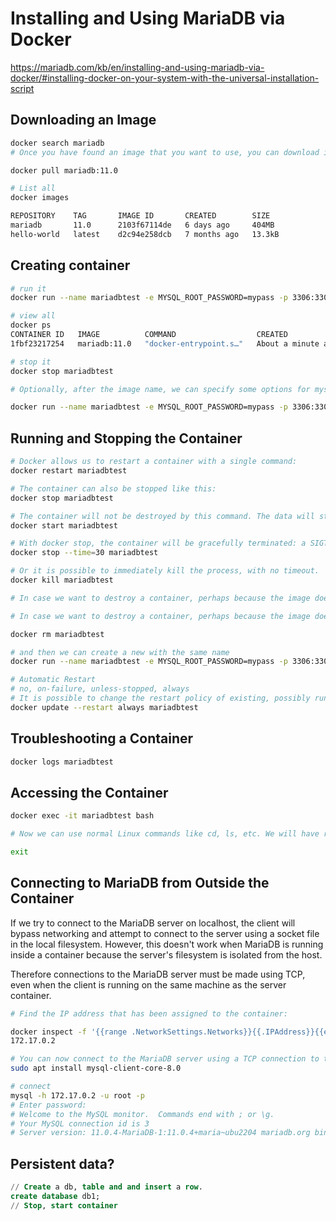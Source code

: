 # Installing and Using MariaDB via Docker

https://mariadb.com/kb/en/installing-and-using-mariadb-via-docker/#installing-docker-on-your-system-with-the-universal-installation-script

## Downloading an Image

```bash
docker search mariadb
# Once you have found an image that you want to use, you can download it via Docker.

docker pull mariadb:11.0

# List all
docker images

REPOSITORY    TAG       IMAGE ID       CREATED        SIZE
mariadb       11.0      2103f67114de   6 days ago     404MB
hello-world   latest    d2c94e258dcb   7 months ago   13.3kB

```

## Creating container 

```bash
# run it
docker run --name mariadbtest -e MYSQL_ROOT_PASSWORD=mypass -p 3306:3306 -d docker.io/library/mariadb:11.0

# view all
docker ps
CONTAINER ID   IMAGE          COMMAND                  CREATED              STATUS              PORTS                                       NAMES
1fbf23217254   mariadb:11.0   "docker-entrypoint.s…"   About a minute ago   Up About a minute   0.0.0.0:3306->3306/tcp, :::3306->3306/tcp   mariadbtest

# stop it
docker stop mariadbtest

# Optionally, after the image name, we can specify some options for mysqld. For example: But you cannot use the same name, and later it.

docker run --name mariadbtest -e MYSQL_ROOT_PASSWORD=mypass -p 3306:3306 -d mariadb:11.0 --log-bin --binlog-format=MIXED

```

## Running and Stopping the Container

```bash
# Docker allows us to restart a container with a single command:
docker restart mariadbtest

# The container can also be stopped like this:
docker stop mariadbtest

# The container will not be destroyed by this command. The data will still live inside the container, even if MariaDB is not running. To restart the container and see our data, we can issue:
docker start mariadbtest

# With docker stop, the container will be gracefully terminated: a SIGTERM signal will be sent to the mysqld process, and Docker will wait for the process to shutdown before returning the control to the shell. However, it is also possible to set a timeout, after which the process will be immediately killed with a SIGKILL. 
docker stop --time=30 mariadbtest

# Or it is possible to immediately kill the process, with no timeout.
docker kill mariadbtest

# In case we want to destroy a container, perhaps because the image does not suit our needs, we can stop it and then run:

# In case we want to destroy a container, perhaps because the image does not suit our needs, we can stop it and then run:

docker rm mariadbtest

# and then we can create a new with the same name
docker run --name mariadbtest -e MYSQL_ROOT_PASSWORD=mypass -p 3306:3306 -d docker.io/library/mariadb:11.0

# Automatic Restart
# no, on-failure, unless-stopped, always
# It is possible to change the restart policy of existing, possibly running containers:
docker update --restart always mariadbtest


```


## Troubleshooting a Container

```bash
docker logs mariadbtest

```


## Accessing the Container

```bash
docker exec -it mariadbtest bash

# Now we can use normal Linux commands like cd, ls, etc. We will have root privileges. We can even install our favorite file editor, for example

exit

```


## Connecting to MariaDB from Outside the Container

If we try to connect to the MariaDB server on localhost, the client will bypass networking and attempt to connect to the server using a socket file in the local filesystem. However, this doesn't work when MariaDB is running inside a container because the server's filesystem is isolated from the host.

Therefore connections to the MariaDB server must be made using TCP, even when the client is running on the same machine as the server container.

```bash
# Find the IP address that has been assigned to the container:

docker inspect -f '{{range .NetworkSettings.Networks}}{{.IPAddress}}{{end}}' mariadbtest
172.17.0.2

# You can now connect to the MariaDB server using a TCP connection to that IP address.
sudo apt install mysql-client-core-8.0

# connect
mysql -h 172.17.0.2 -u root -p
# Enter password:
# Welcome to the MySQL monitor.  Commands end with ; or \g.
# Your MySQL connection id is 3
# Server version: 11.0.4-MariaDB-1:11.0.4+maria~ubu2204 mariadb.org binary distribution


```


## Persistent data?

```sql
// Create a db, table and and insert a row.
create database db1;
// Stop, start container

```

